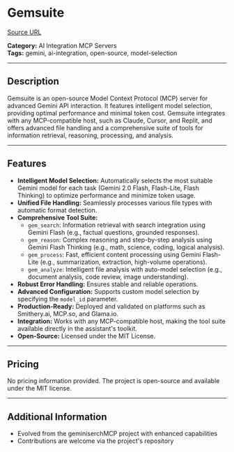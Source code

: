 # Gemsuite

[Source URL](https://mcpservers.org/servers/PV-Bhat/gemsuite-mcp)

**Category:** AI Integration MCP Servers  
**Tags:** gemini, ai-integration, open-source, model-selection

---

## Description
Gemsuite is an open-source Model Context Protocol (MCP) server for advanced Gemini API interaction. It features intelligent model selection, providing optimal performance and minimal token cost. Gemsuite integrates with any MCP-compatible host, such as Claude, Cursor, and Replit, and offers advanced file handling and a comprehensive suite of tools for information retrieval, reasoning, processing, and analysis.

---

## Features
- **Intelligent Model Selection:** Automatically selects the most suitable Gemini model for each task (Gemini 2.0 Flash, Flash-Lite, Flash Thinking) to optimize performance and minimize token usage.
- **Unified File Handling:** Seamlessly processes various file types with automatic format detection.
- **Comprehensive Tool Suite:**
  - `gem_search`: Information retrieval with search integration using Gemini Flash (e.g., factual questions, grounded responses).
  - `gem_reason`: Complex reasoning and step-by-step analysis using Gemini Flash Thinking (e.g., math, science, coding, logical analysis).
  - `gem_process`: Fast, efficient content processing using Gemini Flash-Lite (e.g., summarization, extraction, high-volume operations).
  - `gem_analyze`: Intelligent file analysis with auto-model selection (e.g., document analysis, code review, image understanding).
- **Robust Error Handling:** Ensures stable and reliable operations.
- **Advanced Configuration:** Supports custom model selection by specifying the `model_id` parameter.
- **Production-Ready:** Deployed and validated on platforms such as Smithery.ai, MCP.so, and Glama.io.
- **Integration:** Works with any MCP-compatible host, making the tool suite available directly in the assistant's toolkit.
- **Open-Source:** Licensed under the MIT License.

---

## Pricing
No pricing information provided. The project is open-source and available under the MIT license.

---

## Additional Information
- Evolved from the geminiserchMCP project with enhanced capabilities
- Contributions are welcome via the project's repository

